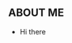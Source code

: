 ## ABOUT ME

<!--
**GarySkywalker-droid/GarySkywalker-droid** is a ✨ _special_ ✨ repository because its `README.md` (this file) appears on your GitHub profile.
-->
- Hi there
